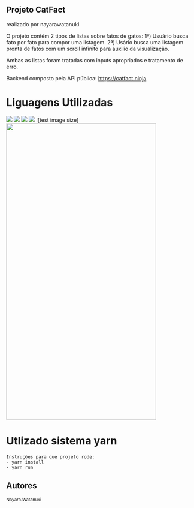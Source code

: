 ## Projeto CatFact
realizado por nayarawatanuki


O projeto contém 2 tipos de listas sobre fatos de gatos:
    1ª) Usuário busca fato por fato para compor uma listagem.
    2ª) Usário busca uma listagem pronta de fatos com um scroll infinito para auxilio da visualização.

Ambas as listas foram tratadas com inputs apropriados e tratamento de erro.

Backend composto pela API pública: https://catfact.ninja

# Liguagens Utilizadas
<img src="https://img.shields.io/badge/TypeScript-007ACC?style=for-the-badge&logo=typescript&logoColor=white" />
<img src="https://camo.githubusercontent.com/42f5986dec98935a91e5ba9ff7dd1e4999472746e5771c74136abfa5b0e006c9/68747470733a2f2f696d672e736869656c64732e696f2f62616467652f6e6578742e6a732532302d2532333030303030302e7376673f267374796c653d666f722d7468652d6261646765266c6f676f3d6e6578742e6a73266c6f676f436f6c6f723d7768697465" />
<img src="https://img.shields.io/badge/React-20232A?style=for-the-badge&logo=react&logoColor=61DAFB" />
<img src="https://jquery-plugins.net/image/plugin/chakra-ui-simple-modular-accessible-ui-components-for-react-applications.png" />
![test image size]<img src="https://jquery-plugins.net/image/plugin/chakra-ui-simple-modular-accessible-ui-components-for-react-applications.png" width="400" height="790">

# Utlizado sistema yarn
    Instruções para que projeto rode:
    - yarn install
    - yarn run

## Autores
[<sub>Nayara Watanuki</sub>](https://github.com/nayarawatanuki)

